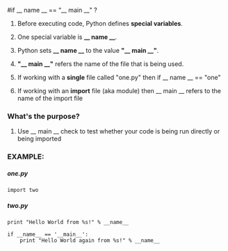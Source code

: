 #if __ name __ == “__ main __" ?

1. Before executing code, Python defines **special variables**.

2. One special variable is **__ name __**.

  1. Python sets **__ name __** to the value **"__ main __"**.

  2. **"__ main __"** refers the name of the file that is being used.

  3. If working with a **single** file called "one.py" then if __ name __ == "one"

  4. If working with an **import** file (aka module) then __ main __ refers to the name of the import file

### What's the purpose?

1. Use __ main __ check to test whether your code is being run directly or being imported

### EXAMPLE:

##### one.py
```import two```

##### two.py
```print "Hello World from %s!" % __name__```
```
if __name__ == '__main__':
    print "Hello World again from %s!" % __name__
```